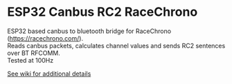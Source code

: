 # ESP32 Canbus RC**2** RaceChrono

ESP32 based canbus to bluetooth bridge for RaceChrono (https://racechrono.com/).<br>
Reads canbus packets, calculates channel values and sends RC2 sentences over BT RFCOMM.<br>
Tested at 100Hz

[See wiki for additional details](https://github.com/cng3035/esp32_rc2_racechrono/wiki/)

